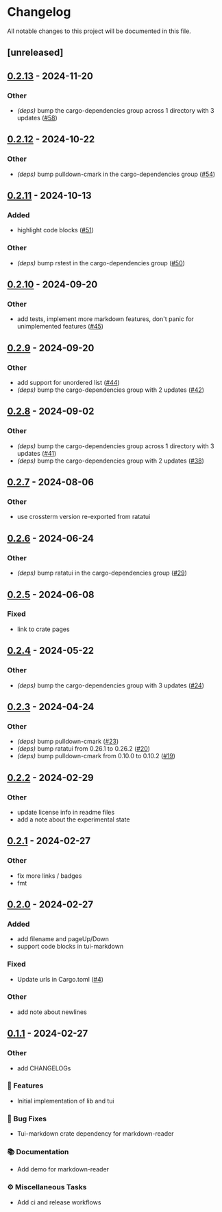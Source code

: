 # Changelog

All notable changes to this project will be documented in this file.

## [unreleased]

## [0.2.13](https://github.com/joshka/tui-markdown/compare/tui-markdown-v0.2.12...tui-markdown-v0.2.13) - 2024-11-20

### Other

- *(deps)* bump the cargo-dependencies group across 1 directory with 3 updates ([#58](https://github.com/joshka/tui-markdown/pull/58))

## [0.2.12](https://github.com/joshka/tui-markdown/compare/tui-markdown-v0.2.11...tui-markdown-v0.2.12) - 2024-10-22

### Other

- *(deps)* bump pulldown-cmark in the cargo-dependencies group ([#54](https://github.com/joshka/tui-markdown/pull/54))

## [0.2.11](https://github.com/joshka/tui-markdown/compare/tui-markdown-v0.2.10...tui-markdown-v0.2.11) - 2024-10-13

### Added

- highlight code blocks ([#51](https://github.com/joshka/tui-markdown/pull/51))

### Other

- *(deps)* bump rstest in the cargo-dependencies group ([#50](https://github.com/joshka/tui-markdown/pull/50))

## [0.2.10](https://github.com/joshka/tui-markdown/compare/tui-markdown-v0.2.9...tui-markdown-v0.2.10) - 2024-09-20

### Other

- add tests, implement more markdown features, don't panic for unimplemented features ([#45](https://github.com/joshka/tui-markdown/pull/45))

## [0.2.9](https://github.com/joshka/tui-markdown/compare/tui-markdown-v0.2.8...tui-markdown-v0.2.9) - 2024-09-20

### Other

- add support for unordered list ([#44](https://github.com/joshka/tui-markdown/pull/44))
- *(deps)* bump the cargo-dependencies group with 2 updates ([#42](https://github.com/joshka/tui-markdown/pull/42))

## [0.2.8](https://github.com/joshka/tui-markdown/compare/tui-markdown-v0.2.7...tui-markdown-v0.2.8) - 2024-09-02

### Other
- *(deps)* bump the cargo-dependencies group across 1 directory with 3 updates ([#41](https://github.com/joshka/tui-markdown/pull/41))
- *(deps)* bump the cargo-dependencies group with 2 updates ([#38](https://github.com/joshka/tui-markdown/pull/38))

## [0.2.7](https://github.com/joshka/tui-markdown/compare/tui-markdown-v0.2.6...tui-markdown-v0.2.7) - 2024-08-06

### Other
- use crossterm version re-exported from ratatui

## [0.2.6](https://github.com/joshka/tui-markdown/compare/tui-markdown-v0.2.5...tui-markdown-v0.2.6) - 2024-06-24

### Other
- *(deps)* bump ratatui in the cargo-dependencies group ([#29](https://github.com/joshka/tui-markdown/pull/29))

## [0.2.5](https://github.com/joshka/tui-markdown/compare/tui-markdown-v0.2.4...tui-markdown-v0.2.5) - 2024-06-08

### Fixed
- link to crate pages

## [0.2.4](https://github.com/joshka/tui-markdown/compare/tui-markdown-v0.2.3...tui-markdown-v0.2.4) - 2024-05-22

### Other
- *(deps)* bump the cargo-dependencies group with 3 updates ([#24](https://github.com/joshka/tui-markdown/pull/24))

## [0.2.3](https://github.com/joshka/tui-markdown/compare/tui-markdown-v0.2.2...tui-markdown-v0.2.3) - 2024-04-24

### Other
- *(deps)* bump pulldown-cmark ([#23](https://github.com/joshka/tui-markdown/pull/23))
- *(deps)* bump ratatui from 0.26.1 to 0.26.2 ([#20](https://github.com/joshka/tui-markdown/pull/20))
- *(deps)* bump pulldown-cmark from 0.10.0 to 0.10.2 ([#19](https://github.com/joshka/tui-markdown/pull/19))

## [0.2.2](https://github.com/joshka/tui-markdown/compare/tui-markdown-v0.2.1...tui-markdown-v0.2.2) - 2024-02-29

### Other
- update license info in readme files
- add a note about the experimental state

## [0.2.1](https://github.com/joshka/tui-markdown/compare/tui-markdown-v0.2.0...tui-markdown-v0.2.1) - 2024-02-27

### Other
- fix more links / badges
- fmt

## [0.2.0](https://github.com/joshka/tui-markdown/compare/tui-markdown-v0.1.1...tui-markdown-v0.2.0) - 2024-02-27

### Added
- add filename and pageUp/Down
- support code blocks in tui-markdown

### Fixed
- Update urls in Cargo.toml ([#4](https://github.com/joshka/tui-markdown/pull/4))

### Other
- add note about newlines

## [0.1.1](https://github.com/joshka/tui-markdown/compare/tui-markdown-v0.1.0...tui-markdown-v0.1.1) - 2024-02-27

### Other
- add CHANGELOGs

### 🚀 Features

- Initial implementation of lib and tui

### 🐛 Bug Fixes

- Tui-markdown crate dependency for markdown-reader

### 📚 Documentation

- Add demo for markdown-reader

### ⚙️ Miscellaneous Tasks

- Add ci and release workflows

<!-- generated by git-cliff -->
